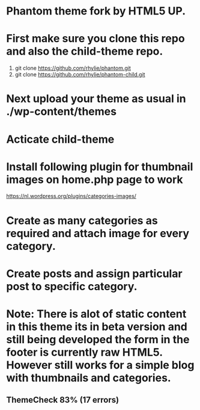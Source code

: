 # Phantom theme fork by HTML5 UP.

# First make sure you clone this repo and also the child-theme repo.

1. git clone https://github.com/rhylie/phantom.git
2. git clone https://github.com/rhylie/phantom-child.git

# Next upload your theme as usual in ./wp-content/themes
# Acticate child-theme

# Install following plugin for thumbnail images on home.php page to work
https://nl.wordpress.org/plugins/categories-images/

# Create as many categories as required and attach image for every category.
# Create posts and assign particular post to specific category.

# Note: There is alot of static content in this theme its in beta version and still being developed the form in the footer is currently raw HTML5. However still works for a simple blog with thumbnails and categories.

## ThemeCheck 83% (17 errors)
